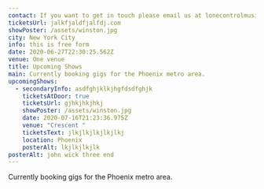 ```yaml
---
contact: If you want to get in touch please email us at lonecontrolmusic@gmail.com
ticketsUrl: jalkfjaldfjalfdj.com
showPoster: /assets/winston.jpg
city: New York City
info: this is free form
date: 2020-06-27T22:30:25.562Z
venue: One venue
title: Upcoming Shows
main: Currently booking gigs for the Phoenix metro area.
upcomingShows:
  - secondaryInfo: asdfghjklkjhgfdsdfghjk
    ticketsAtDoor: true
    ticketsUrl: gjhkjhkjhkj
    showPoster: /assets/winston.jpg
    date: 2020-07-16T21:23:36.975Z
    venue: "Crescent "
    ticketsText: jlkjlkjlkjlkjlkj
    location: Phoenix
    posterAlt: lkjlkjlkjlk
posterAlt: john wick three end
---
```

Currently booking gigs for the Phoenix metro area.